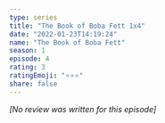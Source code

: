 ```yaml
---
type: series
title: "The Book of Boba Fett 1x4"
date: "2022-01-23T14:19:24"
name: "The Book of Boba Fett"
season: 1
episode: 4
rating: 3
ratingEmoji: "⭐️⭐️⭐️"
share: false
---
```


_[No review was written for this episode]_
